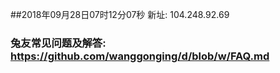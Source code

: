 ##2018年09月28日07时12分07秒 新址: 104.248.92.69
### 兔友常见问题及解答: https://github.com/wanggonging/d/blob/w/FAQ.md
